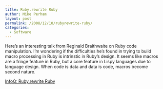 ```yaml
---
title: Ruby.rewrite Ruby
author: Mike Perham
layout: post
permalink: /2008/12/10/rubyrewrite-ruby/
categories:
  - Software
---
```

Here&#8217;s an interesting talk from Reginald Braithwaite on Ruby code manipulation. I&#8217;m wondering if the difficulties he&#8217;s found in trying to build macro processing in Ruby is intrinstic in Ruby&#8217;s design. It seems like macros are a fringe feature in Ruby, but a core feature in Lispy languages due to language design. When code is data and data is code, macros become second nature.

[InfoQ: Ruby.rewrite Ruby ][1]

 [1]: http://www.infoq.com/presentations/braithwaite-rewrite-ruby